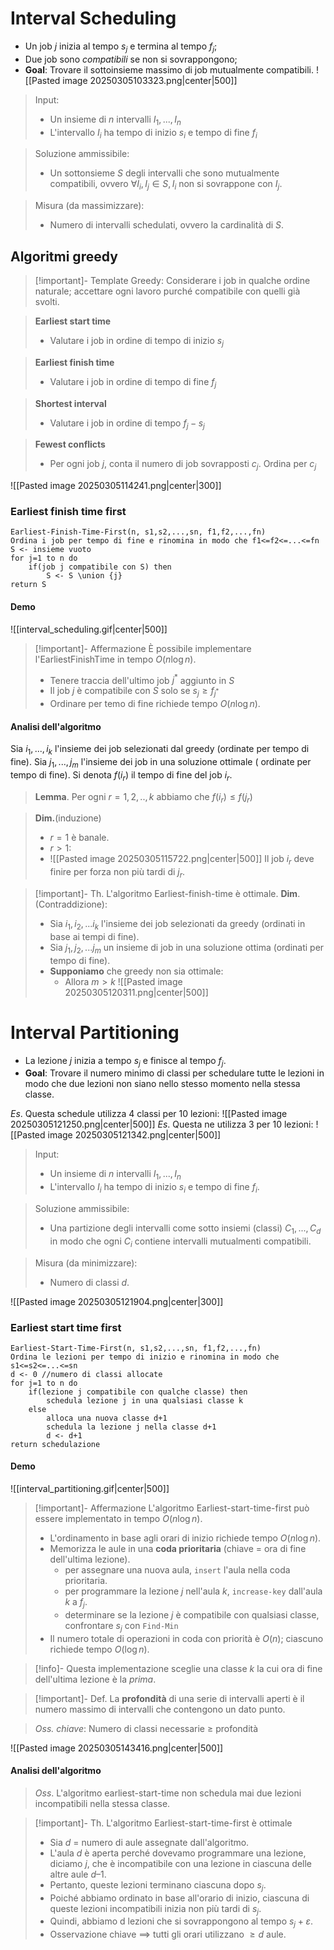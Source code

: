 # Interval Scheduling
- Un job $j$ inizia al tempo $s_j$ e termina al tempo $f_j$;
- Due job sono *compatibili* se non si sovrappongono;
- **Goal**: Trovare il sottoinsieme massimo di job mutualmente compatibili.
![[Pasted image 20250305103323.png|center|500]]

>Input:
>- Un insieme di $n$ intervalli $I_1,...,I_n$
>- L'intervallo $I_i$ ha tempo di inizio $s_i$ e tempo di fine $f_i$

>Soluzione ammissibile:
>- Un sottonsieme $S$ degli intervalli che sono mutualmente compatibili, ovvero $\forall I_i,I_j\in S, I_i\text{ non si sovrappone con }I_j$.

>Misura (da massimizzare):
>- Numero di intervalli schedulati, ovvero la cardinalità di $S$.

## Algoritmi greedy

>[!important]- Template Greedy: Considerare i job in qualche ordine naturale; accettare ogni lavoro purché compatibile con quelli già svolti.

> **Earliest start time**
> - Valutare i job in ordine di tempo di inizio $s_j$

>**Earliest finish time**
>- Valutare i job in ordine di tempo di fine $f_j$

>**Shortest interval**
>- Valutare i job in ordine di tempo $f_j-s_j$

>**Fewest conflicts**
>- Per ogni job $j$, conta il numero di job sovrapposti $c_j$. Ordina per $c_j$

![[Pasted image 20250305114241.png|center|300]]

### Earliest finish time first

```pseudo
Earliest-Finish-Time-First(n, s1,s2,...,sn, f1,f2,...,fn)
Ordina i job per tempo di fine e rinomina in modo che f1<=f2<=...<=fn
S <- insieme vuoto
for j=1 to n do
	if(job j compatibile con S) then
		S <- S \union {j}
return S
```

#### Demo

![[interval_scheduling.gif|center|500]]

>[!important]- Affermazione
>È possibile implementare l'EarliestFinishTime in tempo $O(n\log n)$.
>- Tenere traccia dell'ultimo job $j^*$ aggiunto in $S$
>- Il job $j$ è compatibile con $S$ solo se $s_j\ge f_{j^*}$
>- Ordinare per temo di fine richiede tempo $O(n\log n)$.

#### Analisi dell'algoritmo
Sia $i_1,...,i_k$ l'insieme dei job selezionati dal greedy (ordinate per tempo di fine).
Sia $j_1,...,j_m$ l'insieme dei job in una soluzione ottimale ( ordinate per tempo di fine).
Si denota $f(i_r)$ il tempo di fine del job $i_r$.
>**Lemma**. Per ogni $r=1,2,..,k$ abbiamo che $f(i_r)\le f(j_r)$

>**Dim.**(induzione)
>- $r=1$ è banale.
>- $r\gt 1$:
>- ![[Pasted image 20250305115722.png|center|500]] Il job $i_r$ deve finire per forza non più tardi di $j_r$.

>[!important]- Th. L'algoritmo Earliest-finish-time è ottimale.
>**Dim**. (Contraddizione):
>- Sia $i_1, i_2, ... i_k$ l'insieme dei job selezionati da greedy (ordinati in base ai tempi di fine).
>- Sia $j_1, j_2, ... j_m$ un insieme di job in una soluzione ottima (ordinati per tempo di fine).
>- **Supponiamo** che greedy non sia ottimale:
>	- Allora $m>k$
>![[Pasted image 20250305120311.png|center|500]]

# Interval Partitioning
- La lezione $j$ inizia a tempo $s_j$ e finisce al tempo $f_j$.
- **Goal**: Trovare il numero minimo di classi per schedulare tutte le lezioni in modo che due lezioni non siano nello stesso momento nella stessa classe.

*Es*. Questa schedule utilizza 4 classi per 10 lezioni:
![[Pasted image 20250305121250.png|center|500]]
*Es*. Questa ne utilizza 3 per 10 lezioni:
![[Pasted image 20250305121342.png|center|500]]

>Input:
>- Un insieme di $n$ intervalli $I_1,...,I_n$
>- L'intervallo $I_i$ ha tempo di inizio $s_i$ e tempo di fine $f_i$.

>Soluzione ammissibile:
>- Una partizione degli intervalli come sotto insiemi (classi) $C_1,...,C_d$ in modo che ogni $C_i$ contiene intervalli mutualmenti compatibili.

>Misura (da minimizzare):
>- Numero di classi $d$.

![[Pasted image 20250305121904.png|center|300]]

### Earliest start time first

```pseudo
Earliest-Start-Time-First(n, s1,s2,...,sn, f1,f2,...,fn)
Ordina le lezioni per tempo di inizio e rinomina in modo che s1<=s2<=...<=sn
d <- 0 //numero di classi allocate
for j=1 to n do
	if(lezione j compatibile con qualche classe) then
		schedula lezione j in una qualsiasi classe k
	else
		alloca una nuova classe d+1
		schedula la lezione j nella classe d+1
		d <- d+1
return schedulazione
```

#### Demo
![[interval_partitioning.gif|center|500]]

>[!important]- Affermazione
>L'algoritmo Earliest-start-time-first può essere implementato in tempo $O(n\log n)$.
>- L'ordinamento in base agli orari di inizio richiede tempo $O(n\log n)$.
>- Memorizza le aule in una **coda prioritaria** (chiave = ora di fine dell'ultima lezione).
>	- per assegnare una nuova aula, `insert` l'aula nella coda prioritaria.
>	- per programmare la lezione $j$ nell'aula $k$, `increase-key` dall'aula $k$ a $f_j$. 
>	- determinare se la lezione $j$ è compatibile con qualsiasi classe, confrontare $s_j$ con `Find-Min`
>- Il numero totale di operazioni in coda con priorità è $O(n)$; ciascuno richiede tempo $O(\log n)$.

>[!info]- Questa implementazione sceglie una classe $k$ la cui ora di fine dell'ultima lezione è la *prima*.

>[!important]- Def. La **profondità** di una serie di intervalli aperti è il numero massimo di intervalli che contengono un dato punto.

>*Oss. chiave*: Numero di classi necessarie $\ge$ profondità

![[Pasted image 20250305143416.png|center|500]]
#### Analisi dell'algoritmo
>*Oss*. L'algoritmo earliest-start-time non schedula mai due lezioni incompatibili nella stessa classe.

>[!important]- Th. L'algoritmo Earliest-start-time-first è ottimale
>- Sia $d$ = numero di aule assegnate dall'algoritmo. 
>- L'aula $d$ è aperta perché dovevamo programmare una lezione, diciamo $j$, che è incompatibile con una lezione in ciascuna delle altre aule $d – 1$. 
>- Pertanto, queste lezioni terminano ciascuna dopo $s_j$. 
>- Poiché abbiamo ordinato in base all'orario di inizio, ciascuna di queste lezioni incompatibili inizia non più tardi di $s_j$. 
>- Quindi, abbiamo d lezioni che si sovrappongono al tempo $s_j + \varepsilon$.
>- Osservazione chiave $\implies$ tutti gli orari utilizzano $\ge d$ aule.



